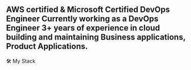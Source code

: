 AWS certified & Microsoft Certified DevOps Engineer Currently working as a DevOps Engineer  3+ years of experience in cloud building and maintaining Business applications, Product Applications.
--------------------------------------------------------------------------------------------------------------------------------------------------

🛠️ My Stack 

